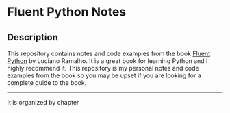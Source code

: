 # Fluent Python Notes

## Description
This repository contains notes and code examples from the book [Fluent Python](https://www.amazon.com/Fluent-Python-Concise-Effective-Programming/dp/1491946008) by Luciano Ramalho.
It is a great book for learning Python and I highly recommend it.
This repository is my personal notes and code examples from the book so you may be upset if you are looking for a complete guide to the book.

---

It is organized by chapter 